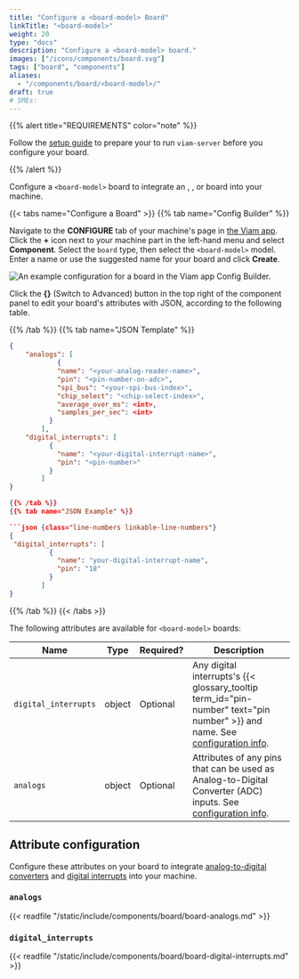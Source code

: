 ```yaml
---
title: "Configure a <board-model> Board"
linkTitle: "<board-model>"
weight: 20
type: "docs"
description: "Configure a <board-model> board."
images: ["/icons/components/board.svg"]
tags: ["board", "components"]
aliases:
  - "/components/board/<board-model>/"
draft: true
# SMEs:
---
```


{{% alert title="REQUIREMENTS" color="note" %}}

Follow the [setup guide](/get-started/prepare/board1-setup) to prepare your <model-name> to run `viam-server` before you configure your <model-name> board.

{{% /alert %}}

Configure a `<board-model>` board to integrate an [<board-series-model>](http://www.example.com), [<board-series-model-1>](http://example.com), or [<board-series-model-2>](http://example.com) board into your machine.

{{< tabs name="Configure a <board-model> Board" >}}
{{% tab name="Config Builder" %}}

Navigate to the **CONFIGURE** tab of your machine's page in [the Viam app](https://app.viam.com).
Click the **+** icon next to your machine part in the left-hand menu and select **Component**.
Select the `board` type, then select the `<board-model>` model.
Enter a name or use the suggested name for your board and click **Create**.

![An example configuration for a <board-model> board in the Viam app Config Builder.](/components/board/pi-ui-config.png)

Click the **{}** (Switch to Advanced) button in the top right of the component panel to edit your board's attributes with JSON, according to the following table.

{{% /tab %}}
{{% tab name="JSON Template" %}}

````json {class="line-numbers linkable-line-numbers"}
{
    "analogs": [
            {
            "name": "<your-analog-reader-name>",
            "pin": "<pin-number-on-adc>",
            "spi_bus": "<your-spi-bus-index>",
            "chip_select": "<chip-select-index>",
            "average_over_ms": <int>,
            "samples_per_sec": <int>
          }
        ],
    "digital_interrupts": [
          {
            "name": "<your-digital-interrupt-name>",
            "pin": "<pin-number>"
          }
        ]
}

{{% /tab %}}
{{% tab name="JSON Example" %}}

```json {class="line-numbers linkable-line-numbers"}
{
 "digital_interrupts": [
          {
            "name": "your-digital-interrupt-name",
            "pin": "18"
          }
        ]
}
````

{{% /tab %}}
{{< /tabs >}}

The following attributes are available for `<board-model>` boards:

<!-- prettier-ignore -->
| Name | Type | Required? | Description |
| ---- | ---- | --------- | ----------- |
| `digital_interrupts` | object | Optional | Any digital interrupts's {{< glossary_tooltip term_id="pin-number" text="pin number" >}} and name. See [configuration info](#digital_interrupts).|
| `analogs` | object | Optional | Attributes of any pins that can be used as Analog-to-Digital Converter (ADC) inputs. See [configuration info](#analogs).|

## Attribute configuration

Configure these attributes on your board to integrate [analog-to-digital converters](#analogs) and [digital interrupts](#digital_interrupts) into your machine.

### `analogs`

{{< readfile "/static/include/components/board/board-analogs.md" >}}

### `digital_interrupts`

{{< readfile "/static/include/components/board/board-digital-interrupts.md" >}}
